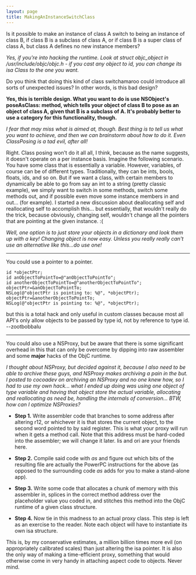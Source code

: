 ```yaml
---
layout: page
title: MakingAnInstanceSwitchClass
---
```


Is it possible to make an instance of class A switch to being an instance of class B, if class B is a subclass of class A, or if class B is a super class of class A, but class A defines no new instance members?

*Yes, if you're into hacking the runtime. Look at     struct objc_object in     /usr/include/objc/objc.h - if you cast any object to     id, you can change its     isa Class to the one you want.*

Do you think that doing this kind of class switchamaroo could introduce all sorts of unexpected issues?  In other words, is this bad design?

**Yes, this is terrible design. What you want to do is use NSObject's poseAsClass: method, which tells your object of class B to pose as an object of class A, given that B is a subclass of A. It's probably better to use a category for this functionality, though.**

*I fear that may miss what is aimed at, though. Best thing is to tell us *what* you want to achieve, and then we can brainstorm about how to do it. Even ClassPosing is a tad evil, after all!*

Right.  Class posing won't do it all all, I think, because as the name suggests, it doesn't operate on a per instance basis.  Imagine the following scenario.  You have some class that is essentially a variable.  However, variables, of course can be of different types.  Traditionally, they can be ints, bools, floats, ids, and so on.  But if we want a class, with certain members to dynamically be able to go from say an int to a string (pretty classic example), we simply want to switch in some methods, switch some methods out, and if possible even move some instance members in and out... (for example).  I started a new discussion about deallocating self and reallocating self to accomplish this... but essentially, that wouldn't really do the trick, because obviously, changing self, wouldn't change all the pointers that are pointing at the given instance.  :(

*Well, one option is to just store your objects in a dictionary and look them up with a key! Changing object is now easy. Unless you really really can't use an alternative like this...do use one!*

----

You could use a pointer to a pointer.

    
    id *objectPtr;
    id anObjectToPointTo=@"anObjectToPointTo";
    id anotherObjectToPointTo=@"anotherObjectToPointTo";
    objectPtr=&anObjectToPointTo;
    NSLog(@"objectPtr is pointing to: %@", *objectPtr);
    objectPtr=&anotherObjectToPointTo;
    NSLog(@"objectPtr is pointing to: %@", *objectPtr);
    


but this is a total hack and only useful in custom classes because most all API's only allow objects to be passed by type id, not by reference to type id. --zootbobbalu

----

You could also use a NSProxy, but be aware that there is some significant overhead in this that can only be overcome by dipping into raw assembler and some **major** hacks of the ObjC runtime.

*I thought about NSProxy, but decided against it, because I also need to be able to archive these guys, and NSProxy makes archiving a pain in the but.  I posted to cocoadev on archiving an NSProxy and no one knew how, so I had to use my own hack... what I ended up doing was using one object of type *variable* and having that object store the actual variable, allocating and reallocating as need be, handling the internals of conversion... BTW, how can I optimize NSProxies?*


* **Step 1.** Write assembler code that branches to some address after altering     r12, or whichever it is that stores the current object, to the second word pointed to by said register. This is what your proxy will run when it gets a method call. Note that this address must be hard-coded into the assembler; we will change it later.     lis and     ori are your friends here.

* **Step 2.** Compile said code with *as* and figure out which bits of the resulting file are actually the PowerPC instructions for the above (as opposed to the surrounding code *as* adds for you to make a stand-alone app).

* **Step 3.** Write some code that allocates a chunk of memory with this assembler in, splices in the correct method address over the placeholder value you coded in, and stitches this method into the ObjC runtime of a given class structure.

* **Step 4.** Now tie in this madness to an actual proxy class. This step is left as an exercise to the reader. Note each object will have to instantiate its own     isa structure.


This is, by my conservative estimates, a million billion times more evil (on appropriately calibrated scales) than just altering the     isa pointer. It is also the only way of making a time-efficient proxy, something that would otherwise come in very handy in attaching aspect code to objects. Never mind.

